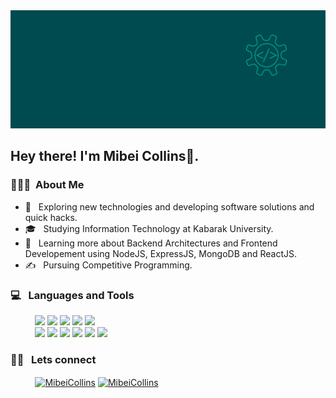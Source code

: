 <img src="./IconHeader.png" width="auto" height="auto" class="responsive">
</div>
<h2> Hey there! I'm Mibei Collins👋.</h2>

<h3> 👨🏻‍💻 &nbsp;About Me </h3>

- 🤔 &nbsp; Exploring new technologies and developing software solutions and quick hacks.
- 🎓 &nbsp; Studying Information Technology at Kabarak University.
- 🌱 &nbsp; Learning more about Backend Architectures and Frontend Developement using NodeJS, ExpressJS, MongoDB and ReactJS.
- ✍️ &nbsp; Pursuing Competitive Programming.


<h3> 💻 &nbsp; Languages and Tools </h3>
<p>
&nbsp; &nbsp; &nbsp; &nbsp; &nbsp; <img src="https://www.vectorlogo.zone/logos/w3_html5/w3_html5-icon.svg" width="50">
<img src="https://www.vectorlogo.zone/logos/w3_css/w3_css-icon.svg" width="50">
<img src="https://www.freepnglogos.com/uploads/javascript/javascript-online-logo-for-website-0.png" width="45">
<img src="https://upload.wikimedia.org/wikipedia/commons/1/18/ISO_C%2B%2B_Logo.svg"   width="49">
<img src="https://upload.wikimedia.org/wikipedia/commons/archive/3/35/20190417225046%21The_C_Programming_Language_logo.svg"   width="60">

<br>
&nbsp; &nbsp; &nbsp; &nbsp; &nbsp; <img src="https://raw.githubusercontent.com/get-icon/geticon/master/icons/visual-studio-code.svg" width="50">
<img src="https://www.vectorlogo.zone/logos/reactjs/reactjs-icon.svg" width="50">
<img src="https://www.vectorlogo.zone/logos/nodejs/nodejs-icon.svg" width="50">
<img src="https://www.vectorlogo.zone/logos/expressjs/expressjs-icon.svg" width="50">
<img src="https://www.vectorlogo.zone/logos/mongodb/mongodb-icon.svg" width="50">
<img src="https://www.vectorlogo.zone/logos/mysql/mysql-icon.svg" width="50">




<h3> 🤝🏻 &nbsp; Lets connect </h3>
<p align="left">
&nbsp; &nbsp; &nbsp; &nbsp; &nbsp; 
<a href="https://twitter.com/MibeiCollins" target="blank"><img align="center" src="https://raw.githubusercontent.com/rahuldkjain/github-profile-readme-generator/master/src/images/icons/Social/twitter.svg" alt="MibeiCollins" height="30" width="45" /></a>
<a href="www.linkedin.com/in/collins-mibei-07cm" target="blank"><img align="center" src="https://icon-library.com/images/linkedin-icon-for-resume/linkedin-icon-for-resume-18.jpg" alt="MibeiCollins" height="35" width="40" /></a>
</p>



